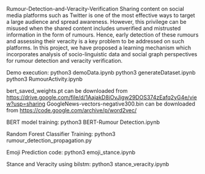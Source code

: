 Rumour-Detection-and-Veracity-Verification
Sharing content on social media platforms such as Twitter is one of the most effective ways to target a large audience and spread awareness. However, this privilege can be misused when the shared content includes unverified and mistrusted information in the form of rumours. 
Hence, early detection of these rumours and assessing their veracity is a key problem to be addressed on such platforms. In this project, we have proposed a learning mechanism which incorporates analysis of socio-linguistic data and social graph perspectives for rumour detection and veracity verification.

Demo execution: 
python3 demoData.ipynb
python3 generateDataset.ipynb
python3 RumourActivity.ipynb

bert_saved_weights.pt can be downloaded from https://drive.google.com/file/d/1AajakD8iOvJigw29DOS374zEafq2yG4e/view?usp=sharing
GoogleNews-vectors-negative300.bin can be downloaded from https://code.google.com/archive/p/word2vec/

BERT model training: 
python3 BERT-Rumour Detection.ipynb

Random Forest Classifier Training:
python3 rumour_detection_propagation.py

Emoji Prediction code:
python3 emoji_stance.ipynb

Stance and Veracity using bilstm:
python3 stance_veracity.ipynb
